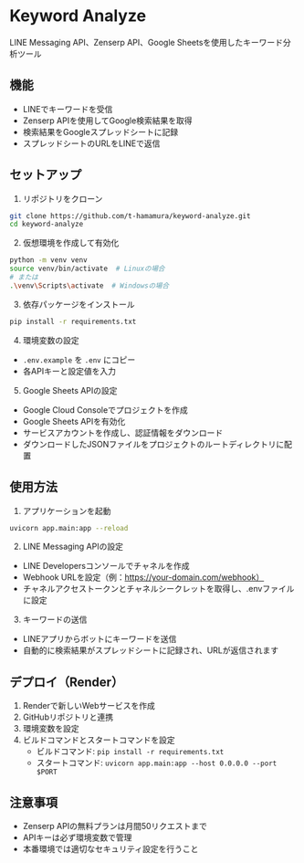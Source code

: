 # Keyword Analyze

LINE Messaging API、Zenserp API、Google Sheetsを使用したキーワード分析ツール

## 機能

- LINEでキーワードを受信
- Zenserp APIを使用してGoogle検索結果を取得
- 検索結果をGoogleスプレッドシートに記録
- スプレッドシートのURLをLINEで返信

## セットアップ

1. リポジトリをクローン
```bash
git clone https://github.com/t-hamamura/keyword-analyze.git
cd keyword-analyze
```

2. 仮想環境を作成して有効化
```bash
python -m venv venv
source venv/bin/activate  # Linuxの場合
# または
.\venv\Scripts\activate  # Windowsの場合
```

3. 依存パッケージをインストール
```bash
pip install -r requirements.txt
```

4. 環境変数の設定
- `.env.example` を `.env` にコピー
- 各APIキーと設定値を入力

5. Google Sheets APIの設定
- Google Cloud Consoleでプロジェクトを作成
- Google Sheets APIを有効化
- サービスアカウントを作成し、認証情報をダウンロード
- ダウンロードしたJSONファイルをプロジェクトのルートディレクトリに配置

## 使用方法

1. アプリケーションを起動
```bash
uvicorn app.main:app --reload
```

2. LINE Messaging APIの設定
- LINE Developersコンソールでチャネルを作成
- Webhook URLを設定（例：https://your-domain.com/webhook）
- チャネルアクセストークンとチャネルシークレットを取得し、.envファイルに設定

3. キーワードの送信
- LINEアプリからボットにキーワードを送信
- 自動的に検索結果がスプレッドシートに記録され、URLが返信されます

## デプロイ（Render）

1. Renderで新しいWebサービスを作成
2. GitHubリポジトリと連携
3. 環境変数を設定
4. ビルドコマンドとスタートコマンドを設定
   - ビルドコマンド: `pip install -r requirements.txt`
   - スタートコマンド: `uvicorn app.main:app --host 0.0.0.0 --port $PORT`

## 注意事項

- Zenserp APIの無料プランは月間50リクエストまで
- APIキーは必ず環境変数で管理
- 本番環境では適切なセキュリティ設定を行うこと
